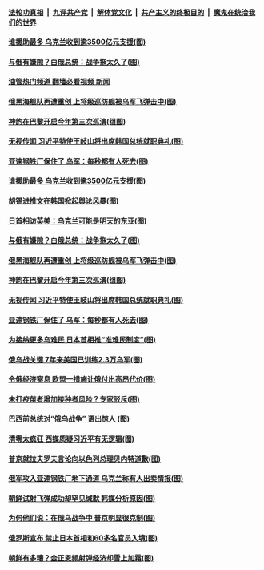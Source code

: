 ####  [法轮功真相](../../../../basic/blob/master/README.md?t=05071031) &nbsp;|&nbsp; [九评共产党](../../../../9ping.md/blob/master/README.md?t=05071031) &nbsp;|&nbsp; [解体党文化](../../../../jtdwh.md/blob/master/README.md?t=05071031)  &nbsp;|&nbsp; [共产主义的终极目的](../../../../gczydzjmd.md/blob/master/README.md?t=05071031) &nbsp;|&nbsp; [魔鬼在统治我们的世界](../../../../mgztzwmdsj.md/blob/master/README.md?t=05071031) 

#### [谁援助最多 乌克兰收到逾3500亿元支援(图)](../pages/p9/1005651.md?t=05071031) 

#### [与俄有嫌隙？白俄总统：战争拖太久了(图)](../pages/p9/1005626.md?t=05071031) 

#### [油管热门频道 翻墙必看视频 新闻](http://45.76.130.85:81/youtube.html?05071031)

#### [俄黑海舰队再遭重创 上将级巡防舰被乌军飞弹击中(图)](../pages/p9/1005694.md?t=05071031) 

#### [神韵在巴黎开启今年第三次巡演(组图)](../pages/p9/1005665.md?t=05071031) 

#### [无视传闻 习近平特使王岐山将出席韩国总统就职典礼(图)](../pages/p9/1005636.md?t=05071031) 

#### [亚速钢铁厂保住了 乌军：每秒都有人死去(图)](../pages/p9/1005619.md?t=05071031) 

#### [谁援助最多 乌克兰收到逾3500亿元支援(图)](../pages/p9/1005651.md?t=05071031) 

#### [胡锡进推文在韩国掀起舆论风暴(图)](../pages/p9/1005697.md?t=05071031) 

#### [日首相访英美：乌克兰可能是明天的东亚(图)](../pages/p9/1005696.md?t=05071031) 

#### [与俄有嫌隙？白俄总统：战争拖太久了(图)](../pages/p9/1005626.md?t=05071031) 

#### [俄黑海舰队再遭重创 上将级巡防舰被乌军飞弹击中(图)](../pages/p9/1005694.md?t=05071031) 

#### [神韵在巴黎开启今年第三次巡演(组图)](../pages/p9/1005665.md?t=05071031) 

#### [无视传闻 习近平特使王岐山将出席韩国总统就职典礼(图)](../pages/p9/1005636.md?t=05071031) 

#### [亚速钢铁厂保住了 乌军：每秒都有人死去(图)](../pages/p9/1005619.md?t=05071031) 

#### [为接纳更多乌难民 日本首相推“准难民制度”(图)](../pages/p9/1005522.md?t=05071031) 

#### [俄乌战关键 7年来美国已训练2.3万乌军(图)](../pages/p9/1005539.md?t=05071031) 

#### [令俄经济窒息 欧盟一措施让俄付出高昂代价(图)](../pages/p9/1005521.md?t=05071031) 

#### [未打疫苗者增加接种者风险？专家驳斥(图)](../pages/p9/1005598.md?t=05071031) 

#### [巴西前总统对“俄乌战争” 语出惊人 (图)](../pages/p9/1005583.md?t=05071031) 

#### [清零太疯狂 西媒质疑习近平有无逻辑(图)](../pages/p9/1005587.md?t=05071031) 

#### [普京就拉夫罗夫言论向以色列总理贝内特道歉(图)](../pages/p9/1005579.md?t=05071031) 

#### [俄军攻入亚速钢铁厂地下通道 乌克兰称有人出卖情报(图)](../pages/p9/1005520.md?t=05071031) 

#### [朝鲜试射飞弹成功却罕见缄默 韩媒分析原因(图)](../pages/p9/1005525.md?t=05071031) 

#### [为何他们说：在俄乌战争中 普京明显很克制(图)](../pages/p9/1005498.md?t=05071031) 

#### [俄罗斯宣布 禁止日本首相和60多名官员入境(图)](../pages/p9/1005504.md?t=05071031) 

#### [朝鲜有多糟？金正恩频射弹经济却雪上加霜(图)](../pages/p9/1005432.md?t=05071031) 

<img src='http://gfw-breaker.win/goodnews/indexes/p9.md' width='0px' height='0px'/>
